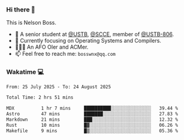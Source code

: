 ### Hi there 👋

<!--
**bosswnx/bosswnx** is a ✨ _special_ ✨ repository because its `README.md` (this file) appears on your GitHub profile.

Here are some ideas to get you started:

- 🔭 I’m currently working on ...
- 🌱 I’m currently learning ...
- 👯 I’m looking to collaborate on ...
- 🤔 I’m looking for help with ...
- 💬 Ask me about ...
- 📫 How to reach me: ...
- 😄 Pronouns: ...
- ⚡ Fun fact: ...
-->

This is Nelson Boss.

- 🏫 A senior student at [@USTB](https://www.ustb.edu.cn/), [@SCCE](https://scce.ustb.edu.cn/), member of [@USTB-806](https://ustb-806.github.io/).
- 🌱 Currently focusing on Operating Systems and Compilers.
- 🧑🏻‍💻 An AFO OIer and ACMer.
- 📫 Feel free to reach me: `bosswnx@qq.com`

### Wakatime 💻

<!--START_SECTION:waka-->

```txt
From: 25 July 2025 - To: 24 August 2025

Total Time: 2 hrs 51 mins

MDX          1 hr 7 mins     ██████████░░░░░░░░░░░░░░░   39.44 %
Astro        47 mins         ███████░░░░░░░░░░░░░░░░░░   27.83 %
Markdown     21 mins         ███░░░░░░░░░░░░░░░░░░░░░░   12.32 %
Rust         10 mins         █▓░░░░░░░░░░░░░░░░░░░░░░░   06.26 %
Makefile     9 mins          █▒░░░░░░░░░░░░░░░░░░░░░░░   05.36 %
```

<!--END_SECTION:waka-->
